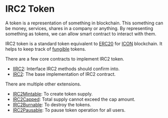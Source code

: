 # IRC2 Token

A token is a representation of something in blockchain. This something can be money, services, shares in a company or anything. By representing something as tokens, we can allow smart contract to interact with them. 

IRC2 token is a standard token equivalent to [ERC20]() for [ICON](https://icon.foundation/?lang=en) blockchain. It helps to keep track of [fungible](https://en.wikipedia.org/wiki/Fungibility) tokens. 

There are a few core contracts to implement IRC2 token.
* [IIRC2](): Interface IRC2 methods should confirm into.
* [IRC2](IRC2.md): The base implementation of IRC2 contract.

There are multiple other extensions.
* [IRC2Mintable](IRC2Mintable.md): To create token supply.
* [IRC2Capped](IRC2Capped.md): Total supply cannot exceed the cap amount. 
* [IRC2Burnable](IRC2Burnable.md): To destroy the tokens.
* [IRC2Pausable](IRC2Pausable.md): To pause token operation for all users.